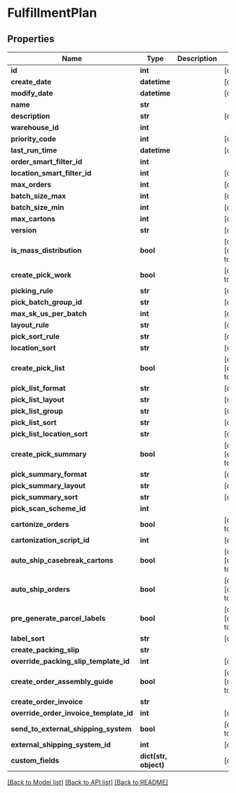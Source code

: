 # FulfillmentPlan

## Properties
Name | Type | Description | Notes
------------ | ------------- | ------------- | -------------
**id** | **int** |  | [optional] 
**create_date** | **datetime** |  | [optional] 
**modify_date** | **datetime** |  | [optional] 
**name** | **str** |  | 
**description** | **str** |  | [optional] 
**warehouse_id** | **int** |  | 
**priority_code** | **int** |  | [optional] 
**last_run_time** | **datetime** |  | [optional] 
**order_smart_filter_id** | **int** |  | 
**location_smart_filter_id** | **int** |  | [optional] 
**max_orders** | **int** |  | [optional] 
**batch_size_max** | **int** |  | [optional] 
**batch_size_min** | **int** |  | [optional] 
**max_cartons** | **int** |  | [optional] 
**version** | **str** |  | [optional] 
**is_mass_distribution** | **bool** |  | [optional] [default to False]
**create_pick_work** | **bool** |  | [default to False]
**picking_rule** | **str** |  | [optional] 
**pick_batch_group_id** | **str** |  | [optional] 
**max_sk_us_per_batch** | **int** |  | [optional] 
**layout_rule** | **str** |  | [optional] 
**pick_sort_rule** | **str** |  | [optional] 
**location_sort** | **str** |  | [optional] 
**create_pick_list** | **bool** |  | [optional] [default to False]
**pick_list_format** | **str** |  | [optional] 
**pick_list_layout** | **str** |  | [optional] 
**pick_list_group** | **str** |  | [optional] 
**pick_list_sort** | **str** |  | [optional] 
**pick_list_location_sort** | **str** |  | [optional] 
**create_pick_summary** | **bool** |  | [optional] [default to False]
**pick_summary_format** | **str** |  | [optional] 
**pick_summary_layout** | **str** |  | [optional] 
**pick_summary_sort** | **str** |  | [optional] 
**pick_scan_scheme_id** | **int** |  | 
**cartonize_orders** | **bool** |  | [default to False]
**cartonization_script_id** | **int** |  | [optional] 
**auto_ship_casebreak_cartons** | **bool** |  | [optional] [default to False]
**auto_ship_orders** | **bool** |  | [optional] [default to False]
**pre_generate_parcel_labels** | **bool** |  | [optional] [default to False]
**label_sort** | **str** |  | [optional] 
**create_packing_slip** | **str** |  | 
**override_packing_slip_template_id** | **int** |  | [optional] 
**create_order_assembly_guide** | **bool** |  | [optional] [default to False]
**create_order_invoice** | **str** |  | 
**override_order_invoice_template_id** | **int** |  | [optional] 
**send_to_external_shipping_system** | **bool** |  | [default to False]
**external_shipping_system_id** | **int** |  | [optional] 
**custom_fields** | **dict(str, object)** |  | [optional] 

[[Back to Model list]](../README.md#documentation-for-models) [[Back to API list]](../README.md#documentation-for-api-endpoints) [[Back to README]](../README.md)


